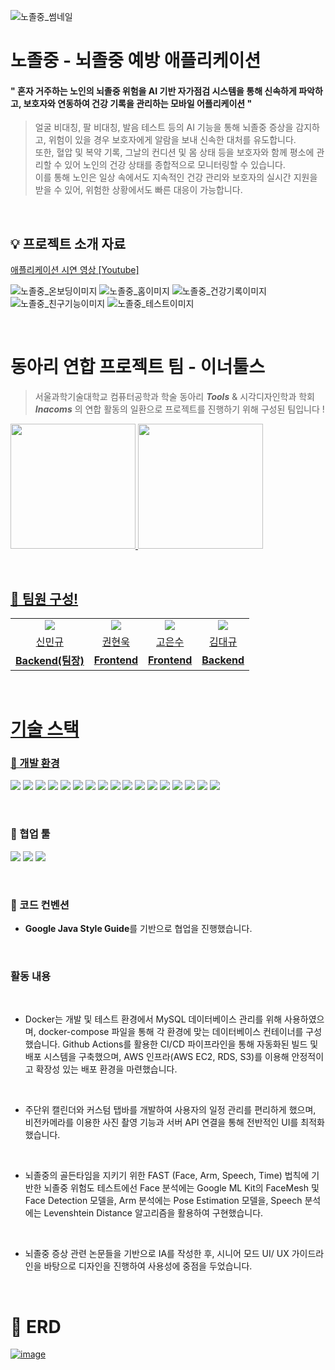 ![노졸중_썸네일](https://github.com/user-attachments/assets/499d1a5c-5df0-4a63-b5b3-58024e6b0768)

# 노졸중 - 뇌졸중 예방 애플리케이션

#### " 혼자 거주하는 노인의 뇌졸중 위험을 AI 기반 자가점검 시스템을 통해 신속하게 파악하고, 보호자와 연동하여 건강 기록을 관리하는 모바일 어플리케이션 "

> 얼굴 비대칭, 팔 비대칭, 발음 테스트 등의 AI 기능을 통해 뇌졸중 증상을 감지하고, 위험이 있을 경우 보호자에게 알람을 보내 신속한 대처를 유도합니다. 
<br> 또한, 혈압 및 복약 기록, 그날의 컨디션 및 몸 상태 등을 보호자와 함께 평소에 관리할 수 있어 노인의 건강 상태를 종합적으로 모니터링할 수 있습니다. 
<br> 이를 통해 노인은 일상 속에서도 지속적인 건강 관리와 보호자의 실시간 지원을 받을 수 있어, 위험한 상황에서도 빠른 대응이 가능합니다.

<br/>

## 💡 프로젝트 소개 자료
[애플리케이션 시연 영상 [Youtube]](https://www.youtube.com/watch?v=0ctTDnwBDrI&list=PLK8dBO6wbrd9iLtOpvzSiheZkXrCa4bhV&index=1)

![노졸중_온보딩이미지](https://github.com/user-attachments/assets/6aae5c00-1e7b-47c3-b236-c4e84902283b)
![노졸중_홈이미지](https://github.com/user-attachments/assets/2d334d0b-3b62-4466-8dd3-8ad49d917927)
![노졸중_건강기록이미지](https://github.com/user-attachments/assets/a45d0d98-940f-46fb-bb21-3f87cd3a45ce)
![노졸중_친구기능이미지](https://github.com/user-attachments/assets/204eb3de-0901-4a64-a2e7-86c51fffea6c)
![노졸중_테스트이미지](https://github.com/user-attachments/assets/73c1700b-4f85-452c-aeaf-3fbe680a49b4)

</br>


# 동아리 연합 프로젝트 팀 - 이너툴스

> 서울과학기술대학교 컴퓨터공학과 학술 동아리 ***Tools*** & 시각디자인학과 학회 ***Inacoms*** 의 연합 활동의 일환으로 프로젝트를 진행하기 위해 구성된 팀입니다 !

<a href="https://www.instagram.com/seoultech_tools/?igsh=MWpnaDNpbjU2dXM4NA"><img src="https://github.com/user-attachments/assets/5d1d30d9-7653-4b55-8033-0c24840f8062"  width="200" height="200"/>
<a href="[https://www.instagram.com/seoultech_tools/?igsh=MWpnaDNpbjU2dXM4NA](https://www.instagram.com/inacoms?igsh=dTZoa3BvbXhuczhl)"><img src="https://github.com/user-attachments/assets/405c8e9a-be76-4161-9b55-c44dbb80bbfe"  width="200" height="200"/>

<br/>

## 👥 팀원 구성!

<table align="center">
  <tr align="center">
        <td>
            <img src="https://avatars.githubusercontent.com/u/98581610?v=4">
        </td>
        <td>
            <img src="https://avatars.githubusercontent.com/u/113490741?v=4"">
        </td>
        <td>
            <img src="https://avatars.githubusercontent.com/u/113167709?v=4">
        </td>
        <td>
            <img src="https://avatars.githubusercontent.com/u/136952602?v=4">
        </td>
    </tr>
    <tr align="center">
        <td><a href="https://github.com/uykm">신민규</a></td>
        <td><a href="https://github.com/woogie01">권현욱</a></td>
        <td><a href="https://github.com/skdltn210">고은수</a></td>
        <td><a href="https://github.com/KimDaegyu-Dev">김대규</a></td>
    </tr>
    <tr align="center">
        <td><B>Backend(팀장)</B></td>
        <td><B>Frontend</B></td>
        <td><B>Frontend</B></td>
        <td><B>Backend</B></td>
    </tr>
</table>

</br>

# 기술 스택

### 🍏 개발 환경

<img src="https://img.shields.io/badge/IntelliJ IDEA-ff6289?style=flat-square&logo=IntelliJ IDEA&logoColor=black&style=flat"/></a>
<img src="https://img.shields.io/badge/Java21-007396?style=flat-square&logo=Java&logoColor=white&style=flat"/></a>
<img src="https://img.shields.io/badge/Gradle-02303A?style=flat-square&logo=Gradle&logoColor=white"/></a>
<img src="https://img.shields.io/badge/Spring Boot 3.2.0-6DB33F?style=flat-square&logo=Spring&logoColor=white&style=flat"/></a>
<img src="https://img.shields.io/badge/Spring%20Data%20JPA-6DB33F?style=flat-square&logo=Spring-Data-JPA&logoColor=white"></a>
<img src="https://img.shields.io/badge/Spring Security-6DB33F?style=flat-square&logo=spring-security&logoColor=white&style=flat"/></a>
<img src="https://img.shields.io/badge/Junit-25A162?style=flat-&logo=JUnit5&logoColor=white&style=flat"/></a>
<img src="https://img.shields.io/badge/MySQL 9-4479A1?style=flat-square&logo=MySQL&logoColor=white&style=flat"/></a>
<img src="https://img.shields.io/badge/Lombok-68BC71?style=flat-square&logo=Lombok&logoColor=white"/></a>
<img src="https://img.shields.io/badge/Flyway-CC0200?style=flat-square&logo=Flyway&logoColor=white"/></a>
<img src="https://img.shields.io/badge/Docker-2496ED?style=flat-square&logo=Docker&logoColor=white"/></a>
<img src="https://img.shields.io/badge/Github Actions-2088FF?style=flat-square&logo=GithubActions&logoColor=white&style=flat"/></a>
<img src="https://img.shields.io/badge/Google ML Kit-4285F4?style=flat-square"/></a>
<img src="https://img.shields.io/badge/AWS-232F3E?style=flat-square&logo=Amazon Web Service&logoColor=white&style=flat"/></a>
<img src="https://img.shields.io/badge/Amazon S3-569A31?style=flat-square&logo=Amazon S3&logoColor=white&style=flat"/></a>
<img src="https://img.shields.io/badge/Amazon RDS-527FFF?style=flat-square&logo=Amazon RDS&logoColor=white&style=flat"/></a>
<img src="https://img.shields.io/badge/Amazon EC2-FF9900?style=flat-square&logo=Amazon EC2&logoColor=white&style=flat"/></a>

<br/>

### 🍏 협업 툴
<img src="https://img.shields.io/badge/Notion-FFFFFF?style=flat-square&logo=Notion&logoColor=black"/></a>
<img src="https://img.shields.io/badge/Github-000000?style=flat-square&logo=Github&logoColor=white&style=flat"/></a>
<img src="https://img.shields.io/badge/Swagger-85EA2D?style=flat-square&logo=Swagger&logoColor=white&style=flat"/></a>

<br/>

### 🍏 코드 컨벤션
- **Google Java Style Guide**를 기반으로 협업을 진행했습니다.

<br/>

### 활동 내용
<br/>

- Docker는 개발 및 테스트 환경에서 MySQL 데이터베이스 관리를 위해 사용하였으며, docker-compose 파일을 통해 각 환경에 맞는 데이터베이스 컨테이너를 구성했습니다. 
Github Actions를 활용한 CI/CD 파이프라인을 통해 자동화된 빌드 및 배포 시스템을 구축했으며, AWS 인프라(AWS EC2, RDS, S3)를 이용해 안정적이고 확장성 있는 배포 환경을 마련했습니다.
<br/>

- 주단위 캘린더와 커스텀 탭바를 개발하여 사용자의 일정 관리를 편리하게 했으며, 비전카메라를 이용한 사진 촬영 기능과 서버 API 연결을 통해 전반적인 UI를 최적화했습니다.
<br/>

- 뇌졸중의 골든타임을 지키기 위한 FAST (Face, Arm, Speech, Time) 법칙에 기반한 뇌졸중 위험도 테스트에선 Face 분석에는 Google ML Kit의 FaceMesh 및 Face Detection 모델을, Arm 분석에는 Pose Estimation 모델을, Speech 분석에는 Levenshtein Distance 알고리즘을 활용하여 구현했습니다.
<br/>

- 뇌졸중 증상 관련 논문들을 기반으로 IA를 작성한 후, 시니어 모드 UI/ UX 가이드라인을 바탕으로 디자인을 진행하여 사용성에 중점을 두었습니다.

</br>

# 🧾 ERD
<a href="https://www.erdcloud.com/d/oT2ZTB2d5Tevo5WjX">![image](https://github.com/user-attachments/assets/c80b5b40-74b0-42de-ae48-a7c5bf104e5f)
